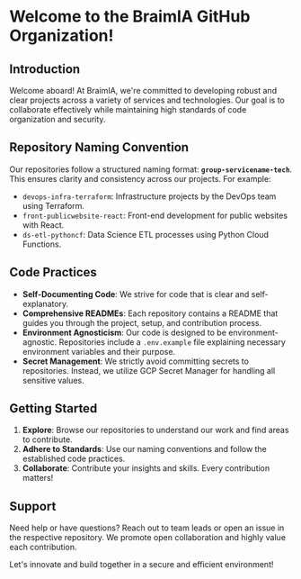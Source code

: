 # Welcome to the BraimIA GitHub Organization!

## Introduction
Welcome aboard! At BraimIA, we're committed to developing robust and clear projects across a variety of services and technologies. Our goal is to collaborate effectively while maintaining high standards of code organization and security.

## Repository Naming Convention
Our repositories follow a structured naming format: **`group-servicename-tech`**. This ensures clarity and consistency across our projects. For example:
- `devops-infra-terraform`: Infrastructure projects by the DevOps team using Terraform.
- `front-publicwebsite-react`: Front-end development for public websites with React.
- `ds-etl-pythoncf`: Data Science ETL processes using Python Cloud Functions.

## Code Practices
- **Self-Documenting Code**: We strive for code that is clear and self-explanatory.
- **Comprehensive READMEs**: Each repository contains a README that guides you through the project, setup, and contribution process.
- **Environment Agnosticism**: Our code is designed to be environment-agnostic. Repositories include a `.env.example` file explaining necessary environment variables and their purpose.
- **Secret Management**: We strictly avoid committing secrets to repositories. Instead, we utilize GCP Secret Manager for handling all sensitive values.

## Getting Started
1. **Explore**: Browse our repositories to understand our work and find areas to contribute.
2. **Adhere to Standards**: Use our naming conventions and follow the established code practices.
3. **Collaborate**: Contribute your insights and skills. Every contribution matters!

## Support
Need help or have questions? Reach out to team leads or open an issue in the respective repository. We promote open collaboration and highly value each contribution.

Let's innovate and build together in a secure and efficient environment!
